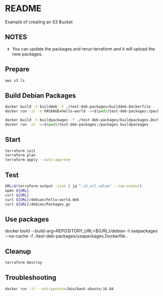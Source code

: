 # README
Example of creating an S3 Bucket

## NOTES
* You can update the packages and rerun terraform and it will upload the new packages. 

## Prepare 
```sh
aws s3 ls
```

## Build Debian Packages

```sh
docker build -t builddeb -f ./test-deb-packages/builddeb.Dockerfile . 
docker run -it -e PACKAGE=hello-world -v=$(pwd)/test-deb-packages:/packages builddeb
```

```sh
docker build -t buildpackages -f ./test-deb-packages/buildpackages.Dockerfile .
docker run -it -v=$(pwd)/test-deb-packages:/packages buildpackages
```

## Start
```sh
terraform init
terraform plan
terraform apply --auto-approve
```

## Test
```sh
URL=$(terraform output -json | jq ".s3_url.value" --raw-output)
open ${URL}  
curl ${URL}
curl ${URL}/debian/hello-world.deb
curl ${URL}/debian/Packages.gz
```

## Use packages
docker build --build-arg=REPOSITORY_URL=${URL}/debian -t usepackages --no-cache -f ./test-deb-packages/usepackages.Dockerfile . 
## Cleanup
```sh
terraform destroy
```

## Troubleshooting 
 ```sh
docker run -it --entrypoint=/bin/bash ubuntu:16.04 
```

